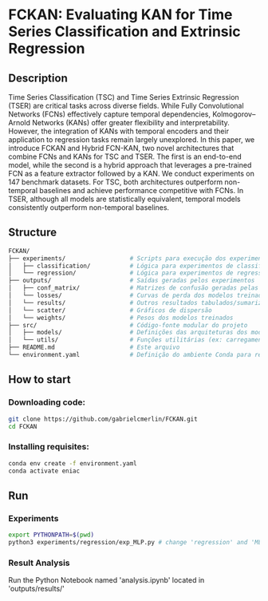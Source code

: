 # FCKAN: Evaluating KAN for Time Series Classification and Extrinsic Regression

## Description

Time Series Classification (TSC) and Time Series Extrinsic Regression (TSER) are critical tasks across diverse fields. While Fully Convolutional Networks (FCNs) effectively capture temporal dependencies, Kolmogorov–Arnold Networks (KANs) offer greater flexibility and interpretability. However, the integration of KANs with temporal encoders and their application to regression tasks remain largely unexplored. In this paper, we introduce FCKAN and Hybrid FCN-KAN, two novel architectures that combine FCNs and KANs for TSC and TSER. The first is an end-to-end model, while the second is a hybrid approach that leverages a pre-trained FCN as a feature extractor followed by a KAN. We conduct experiments on 147 benchmark datasets. For TSC, both architectures outperform non-temporal baselines and achieve performance competitive with FCNs. In TSER, although all models are statistically equivalent, temporal models consistently outperform non-temporal baselines.

## Structure

```bash
FCKAN/
├── experiments/                  # Scripts para execução dos experimentos
│   ├── classification/           # Lógica para experimentos de classificação
│   └── regression/               # Lógica para experimentos de regressão
├── outputs/                      # Saídas geradas pelos experimentos
│   ├── conf_matrix/              # Matrizes de confusão geradas pelas classificações
│   └── losses/                   # Curvas de perda dos modelos treinados
│   └── results/                  # Outros resultados tabulados/sumarizados
│   └── scatter/                  # Gráficos de dispersão
│   └── weights/                  # Pesos dos modelos treinados
├── src/                          # Código-fonte modular do projeto
│   ├── models/                   # Definições das arquiteturas dos modelos
│   └── utils/                    # Funções utilitárias (ex: carregamento de dados)
├── README.md                     # Este arquivo
└── environment.yaml              # Definição do ambiente Conda para reprodução
```

## How to start

### Downloading code:
```bash
git clone https://github.com/gabrielcmerlin/FCKAN.git
cd FCKAN
```

### Installing requisites:
```bash
conda env create -f environment.yaml
conda activate eniac
```

## Run

### Experiments
```bash
export PYTHONPATH=$(pwd)
python3 experiments/regression/exp_MLP.py # change 'regression' and 'MLP' for the exp you want to run
```

### Result Analysis
Run the Python Notebook named 'analysis.ipynb' located in 'outputs/results/'
